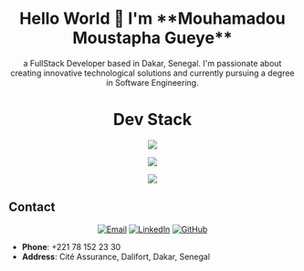 <h1 align="center"> Hello World 👋 I'm **Mouhamadou Moustapha Gueye** </h1> 
<p align="center"> 
  a FullStack Developer based in Dakar, Senegal. I'm passionate about creating innovative technological solutions and currently pursuing a degree in Software Engineering.
</p>
<h1 align="center"> Dev Stack </h1> 
<p align="center">
  <img src="https://skillicons.dev/icons?i=js,java,python,php" />
</p>
<p align="center">
  <img src="https://skillicons.dev/icons?i=symfony,angular,spring,flutter" />
</p>
<p align="center">
  <img src="https://skillicons.dev/icons?i=mysql,windows,linux,figma" />
</p>


## Contact
<p align="center">
  <a href="mailto:Gueyemouhamadoumoustapha@gmail.com"><img src="https://img.shields.io/badge/Email-D14836?style=for-the-badge&logo=gmail&logoColor=white" alt="Email"></a>
  <a href="https://www.linkedin.com/in/mmgtech"><img src="https://img.shields.io/badge/LinkedIn-0077B5?style=for-the-badge&logo=linkedin&logoColor=white" alt="LinkedIn"></a>
  <a href="https://github.com/MMG739"><img src="https://img.shields.io/badge/GitHub-100000?style=for-the-badge&logo=github&logoColor=white" alt="GitHub"></a>
</p>

- **Phone**: +221 78 152 23 30
- **Address**: Cité Assurance, Dalifort, Dakar, Senegal
